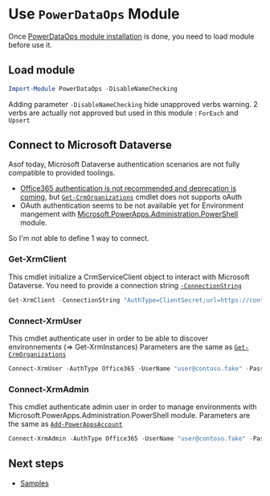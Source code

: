 # Use `PowerDataOps` Module

Once [PowerDataOps module installation](https://github.com/AymericM78/PowerDataOps/blob/main/documentation/install.md) is done, you need to load module before use it.

## Load module

```powershell
Import-Module PowerDataOps -DisableNameChecking
```

Adding parameter `-DisableNameChecking` hide unapproved verbs warning.
2 verbs are actually not approved but used in this module : `ForEach` and `Upsert`

## Connect to Microsoft Dataverse

Asof today, Microsoft Dataverse authentication scenarios are not fully compatible to provided toolings.

- [Office365 authentication is not recommended and deprecation is coming](https://docs.microsoft.com/fr-fr/power-platform/important-changes-coming#deprecation-of-office365-authentication-type-and-organizationserviceproxy-class-for-connecting-to-dataverse), but [`Get-CrmOrganizations`](https://docs.microsoft.com/en-us/powershell/module/microsoft.xrm.tooling.crmconnector.powershell/get-crmorganizations?view=pa-ps-latest) cmdlet does not supports oAuth
- OAuth authentication seems to be not available yet for Environment mangement with [Microsoft.PowerApps.Administration.PowerShell](https://docs.microsoft.com/en-us/power-platform/admin/powerapps-powershell#power-apps-cmdlets-for-administrators) module.

So I'm not able to define 1 way to connect.

### Get-XrmClient

This cmdlet initialize a CrmServiceClient object to interact with Microsoft Dataverse.
You need to provide a connection string [`-ConnectionString`](https://docs.microsoft.com/fr-fr/powerapps/developer/data-platform/xrm-tooling/use-connection-strings-xrm-tooling-connect)

```powershell
Get-XrmClient -ConnectionString "AuthType=ClientSecret;url=https://contosotest.crm.dynamics.com;ClientId={AppId};ClientSecret={ClientSecret}"
```

### Connect-XrmUser

This cmdlet authenticate user in order to be able to discover environnements (=> Get-XrmInstances)
Parameters are the same as [`Get-CrmOrganizations`](https://docs.microsoft.com/en-us/powershell/module/microsoft.xrm.tooling.crmconnector.powershell/get-crmorganizations?view=pa-ps-latest)

```powershell
Connect-XrmUser -AuthType Office365 -UserName "user@contoso.fake" -Password "MyPass123"
```

### Connect-XrmAdmin

This cmdlet authenticate admin user in order to manage environments with  Microsoft.PowerApps.Administration.PowerShell module.
Parameters are the same as [`Add-PowerAppsAccount`](https://docs.microsoft.com/en-us/powershell/module/microsoft.powerapps.administration.powershell/add-powerappsaccount?view=pa-ps-latest)

```powershell
Connect-XrmAdmin -AuthType Office365 -UserName "user@contoso.fake" -Password "MyPass123"
```

## Next steps

- [Samples](https://github.com/AymericM78/PowerDataOps/tree/main/documentation/samples)